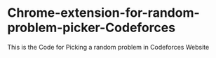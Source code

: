 ﻿# Chrome-extension-for-random-problem-picker-Codeforces
This is the Code for Picking a random problem in Codeforces Website
